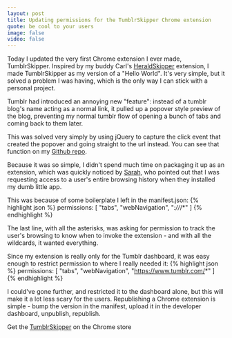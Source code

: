 ```yaml
---
layout: post
title: Updating permissions for the TumblrSkipper Chrome extension
quote: be cool to your users
image: false
video: false
---
```


Today I updated the very first Chrome extension I ever made, TumblrSkipper. Inspired by my buddy Carl's [HeraldSkipper](https://github.com/c-ro/HeraldSkipper) extension, I made TumblrSkipper as my version of a "Hello World". It's very simple, but it solved a problem I was having, which is the only way I can stick with a personal project.

Tumblr had introduced an annoying new "feature": instead of a tumblr blog's name acting as a normal link, it pulled up a popover style preview of the blog, preventing my normal tumblr flow of opening a bunch of tabs and coming back to them later.

This was solved very simply by using jQuery to capture the click event that created the popover and going straight to the url instead. You can see that function on my [Github repo](https://github.com/summasmiff/TumblrSkipper).

Because it was so simple, I didn't spend much time on packaging it up as an extension, which was quickly noticed by [Sarah](http://www.3till7.net/), who pointed out that I was requesting access to a user's entire browsing history when they installed my dumb little app.

This was because of some boilerplate I left in the manifest.json:
{% highlight json %}
permissions: [
"tabs",
"webNavigation",
"*://*/*"
]
{% endhighlight %}

The last line, with all the asterisks, was asking for permission to track the user's browsing to know when to invoke the extension - and with all the wildcards, it wanted everything.

Since my extension is really only for the Tumblr dashboard, it was easy enough to restrict permission to where I really needed it:
{% highlight json %}
permissions: [
"tabs",
"webNavigation",
"https://www.tumblr.com/*"
]
{% endhighlight %}

I could've gone further, and restricted it to the dashboard alone, but this will make it a lot less scary for the users. Republishing a Chrome extension is simple - bump the version in the manifest, upload it in the developer dashboard, unpublish, republish.

Get the [TumblrSkipper](https://chrome.google.com/webstore/detail/tumblrskipper/cofjhhfhgfpdglobncjkfdmmpdkmfgdc) on the Chrome store
